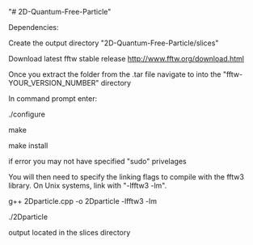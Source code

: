 "# 2D-Quantum-Free-Particle" 

Dependencies:

Create the output directory "2D-Quantum-Free-Particle/slices"

Download latest fftw stable release
http://www.fftw.org/download.html

Once you extract the folder from the .tar file navigate to into the "fftw-YOUR_VERSION_NUMBER" directory

In command prompt enter:

./configure

make

make install

if error you may not have specified "sudo" privelages

You will then need to specify the linking flags to compile with the
fftw3 library. On Unix systems, link with "-lfftw3 -lm".

g++ 2Dparticle.cpp -o 2Dparticle -lfftw3 -lm

./2Dparticle

output located in the slices directory
